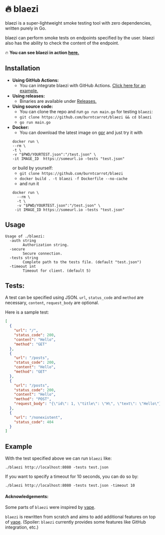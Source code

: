 # 🔥 blaezi

blaezi is a super-lightweight smoke testing tool with zero dependencies, written purely in Go.

blaezi can perform smoke tests on endpoints specified by the user. blaezi also has the ability to check the content of the endpoint.

🔥 **You can see blaezi in action [here.](https://github.com/burntcarrot/blaezi-action-test/actions)**

## Installation

- **Using GitHub Actions:**
  - You can integrate blaezi with GitHub Actions. [Click here for an example.](https://github.com/burntcarrot/blaezi-action-test)
- **Using releases:**
  - Binaries are available under [Releases.](https://github.com/burntcarrot/blaezi/releases)
- **Using source code:**
  - You can clone the repo and run `go run main.go` for testing `blaezi`:
  - `git clone https://github.com/burntcarrot/blaezi && cd blaezi`
  - `go run main.go`
- **Docker:**
    - You can download the latest image on [gpr](https://github.com/burntcarrot/blaezi/pkgs/container/blaezi) and just try it with
     ```
     docker run \
    --rm \
    -t \
    -v "$PWD/YOURTEST.json":"/test.json" \
   -it IMAGE_ID  https://someurl.io -tests "test.json"
   ```
    or build by yourself:
  - `git clone https://github.com/burntcarrot/blaezi`
  - `docker build . -t blaezi -f Dockerfile --no-cache`
  - and run it
  ```
  docker run \
    --rm \
    -t \
    -v "$PWD/YOURTEST.json":"/test.json" \
   -it IMAGE_ID https://someurl.io -tests "test.json"
  ```

## Usage

```
Usage of ./blaezi:
  -auth string
        Authorization string.
  -secure
        Secure connection.
  -tests string
        Complete path to the tests file. (default "test.json")
  -timeout int
        Timeout for client. (default 5)
```

## Tests:

A test can be specified using JSON. `url`, `status_code` and `method` are necessary, `content`, `request_body` are optional.

Here is a sample test:

```json
[
  {
    "url": "/",
    "status_code": 200,
    "content": "Hello",
    "method": "GET"
  },
  {
    "url": "/posts",
    "status_code": 200,
    "content": "Hello",
    "method": "GET"
  },
  {
    "url": "/posts",
    "status_code": 200,
    "content": "Hello",
    "method": "POST",
    "request_body": "{\"id\": 1, \"title\": \"H\", \"text\": \"Hello\"}"
  },
  {
    "url": "/nonexistent",
    "status_code": 404
  }
]
```


## Example

With the test specified above we can run `blaezi` like:

```
./blaezi http://localhost:8080 -tests test.json
```

If you want to specify a timeout for 10 seconds, you can do so by:

```
./blaezi http://localhost:8080 -tests test.json -timeout 10
```

#### Acknowledgements:

Some parts of `blaezi` were inspired by [vape](https://github.com/symm/vape).

`blaezi` is rewritten from scratch and aims to add additional features on top of [vape](https://github.com/symm/vape). (Spoiler: `blaezi` currently provides some features like GitHub integration, etc.)
